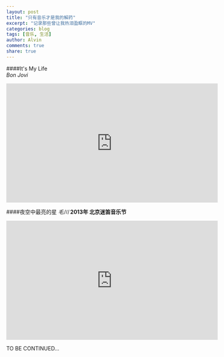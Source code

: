 ```yaml
---
layout: post
title: "只有音乐才是我的解药"
excerpt: "记录那些曾让我热泪盈眶的MV"
categories: blog
tags: [音乐, 生活]
author: Alvin
comments: true
share: true
---
```



####It's My Life  
*Bon Jovi*    
<iframe width="560" height="315" src="http://www.youtube.com/embed/vx2u5uUu3DE" frameborder="0"> </iframe>   

####夜空中最亮的星
*毛川*    **2013年 北京迷笛音乐节**
<iframe width="560" height="315" src="http://www.youtube.com/embed/Z7qgMJCmAHs" frameborder="0"> </iframe>    

TO BE CONTINUED...  


<!-- 多说评论框 start -->
<div class="ds-thread" data-thread-key="音乐" data-title="音乐" ></div>
<!-- 多说评论框 end -->
<!-- 多说公共JS代码 start (一个网页只需插入一次) -->
<script type="text/javascript">
var duoshuoQuery = {short_name:"goaheadalvin"};
(function() {
var ds = document.createElement('script');
ds.type = 'text/javascript';ds.async = true;
ds.src = (document.location.protocol == 'https:' ? 'https:' : 'http:') + '//static.duoshuo.com/embed.js';
ds.charset = 'UTF-8';
(document.getElementsByTagName('head')[0] 
|| document.getElementsByTagName('body')[0]).appendChild(ds);
})();
</script>
<!-- 多说公共JS代码 end -->